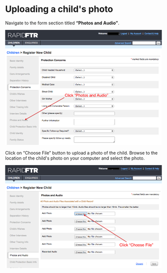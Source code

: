 # Uploading a child's photo

Navigate to the form section titled **“Photos and Audio”**.

![](../assets/images/web-child-photo-1.png)

Click on “Choose File” button to upload a photo of the child. Browse to the location of the child's photo on your computer and select the photo.

![](../assets/images/web-child-photo-2.png)

